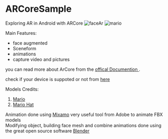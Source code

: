 # ARCoreSample
Exploring AR in Android with ARCore 
![faceAr](https://i.ibb.co/WpzZHmJ/Untitled-2.png) ![mario](https://i.ibb.co/wsCVKZP/ezgif-com-gif-maker.gif)

  Main Features: 
  - face augmented 
  - Sceneform 
  - animations 
  - capture video and pictures


you can read more about ArCore from the [offical Documention ](https://developers.google.com/ar/develop/java/quickstart).

check if your device is suppoted or not from [here ](https://developers.google.com/ar/discover/supported-devices) 

Models Credits:
1. [Mario](https://www.turbosquid.com/3d-models/3d-mario-character-model-1308280)
2. [Mario Hat](https://sketchfab.com/3d-models/marios-cap-super-mario-bros-82bcc48237ec4ff98ce770de60913d26)

Animation done using [Mixamo](https://www.mixamo.com/) very useful tool from Adobe to animate FBX models  
Modifying object, building face mesh and combine animations done using the great open source software [Blender](https://www.blender.org/)



